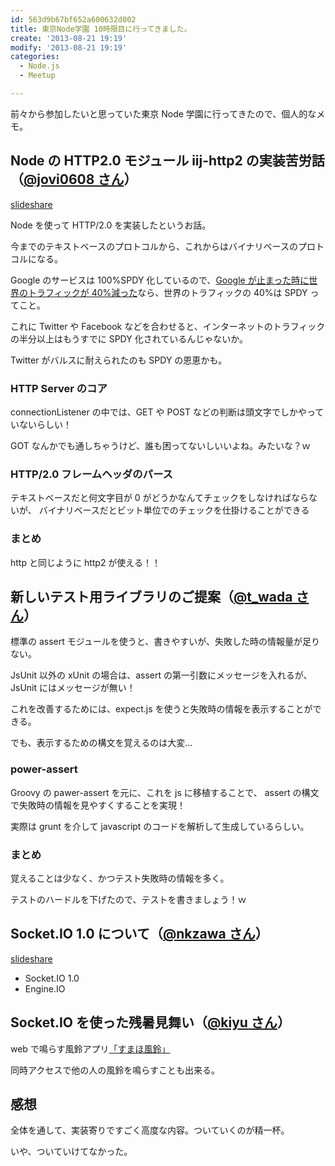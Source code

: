 ```yaml
---
id: 563d9b67bf652a600632d002
title: 東京Node学園 10時限目に行ってきました。
create: '2013-08-21 19:19'
modify: '2013-08-21 19:19'
categories:
  - Node.js
  - Meetup

---
```


前々から参加したいと思っていた東京 Node 学園に行ってきたので、個人的なメモ。

<!-- more -->

## Node の HTTP2.0 モジュール iij-http2 の実装苦労話（[@jovi0608 さん](https://twitter.com/jovi0608)）

[slideshare](http://www.slideshare.net/shigeki_ohtsu/iij-http2-25435309)

Node を使って HTTP/2.0 を実装したというお話。

今までのテキストベースのプロトコルから、これからはバイナリベースのプロトコルになる。

Google のサービスは 100%SPDY 化しているので、[Google が止まった時に世界のトラフィックが 40%減った](http://www.gizmodo.jp/2013/08/google540.html)なら、世界のトラフィックの 40%は SPDY ってこと。

これに Twitter や Facebook などを合わせると、インターネットのトラフィックの半分以上はもうすでに SPDY 化されているんじゃないか。

Twitter がバルスに耐えられたのも SPDY の恩恵かも。

### HTTP Server のコア

connectionListener の中では、GET や POST などの判断は頭文字でしかやっていないらしい！

GOT なんかでも通しちゃうけど、誰も困ってないしいいよね。みたいな？ｗ

### HTTP/2.0 フレームヘッダのパース

テキストベースだと何文字目が 0 がどうかなんてチェックをしなければならないが、
バイナリベースだとビット単位でのチェックを仕掛けることができる

### まとめ

http と同じように http2 が使える！！

## 新しいテスト用ライブラリのご提案（[@t_wada さん](https://twitter.com/t_wada)）

標準の assert モジュールを使うと、書きやすいが、失敗した時の情報量が足りない。

JsUnit 以外の xUnit の場合は、assert の第一引数にメッセージを入れるが、JsUnit にはメッセージが無い！

これを改善するためには、expect.js を使うと失敗時の情報を表示することができる。

でも、表示するための構文を覚えるのは大変...

### power-assert

Groovy の pawer-assert を元に、これを js に移植することで、
assert の構文で失敗時の情報を見やすくすることを実現！

実際は grunt を介して javascript のコードを解析して生成しているらしい。

### まとめ

覚えることは少なく、かつテスト失敗時の情報を多く。

テストのハードルを下げたので、テストを書きましょう！ｗ

## Socket.IO 1.0 について（[@nkzawa さん](https://twitter.com/nkzawa)）

[slideshare](http://www.slideshare.net/lagos.jp/socketio-10-25438209)

- Socket.IO 1.0
- Engine.IO

## Socket.IO を使った残暑見舞い（[@kiyu さん](https://twitter.com/kiyu)）

web で鳴らす風鈴アプリ[「すまほ風鈴」](http://summer.sinap.jp/13/)

同時アクセスで他の人の風鈴を鳴らすことも出来る。

## 感想

全体を通して、実装寄りですごく高度な内容。ついていくのが精一杯。

いや、ついていけてなかった。
